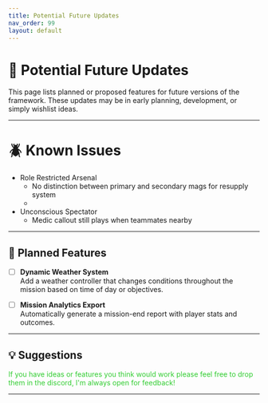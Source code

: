 ```yaml
---
title: Potential Future Updates
nav_order: 99
layout: default
---
```


# 🚧 Potential Future Updates

This page lists planned or proposed features for future versions of the framework. These updates may be in early planning, development, or simply wishlist ideas.

---

# 🪲 Known Issues

- Role Restricted Arsenal
  - No distinction between primary and secondary mags for resupply system
  - 
- Unconscious Spectator
  - Medic callout still plays when teammates nearby

---

## 🔮 Planned Features

- [ ] **Dynamic Weather System**  
  Add a weather controller that changes conditions throughout the mission based on time of day or objectives.

- [ ] **Mission Analytics Export**  
  Automatically generate a mission-end report with player stats and outcomes.

---

## 💡 Suggestions



<span style="color: limegreen;">If you have ideas or features you think would work please feel free to drop them in the discord, I'm always open for feedback!</span>

---


